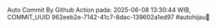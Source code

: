 Auto Commit By Github Action pada: 2025-06-08 13:30:44 WIB, COMMIT_UUID 962eeb2e-7142-41c7-8dac-139602a1ed97 #autohijau🗿
